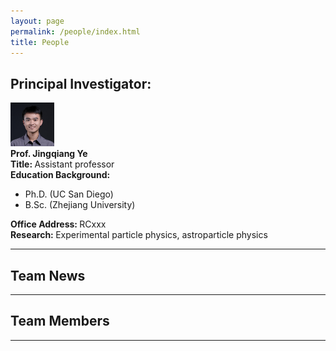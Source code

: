 ```yaml
---
layout: page
permalink: /people/index.html
title: People
---
```


## Principal Investigator:
<img src="https://raw.githubusercontent.com/terteruu/terteruu.github.io/main/images/yejingqiang.jpg"  class="floatpic" width="70" height="70">
<br>
<b>Prof. Jingqiang Ye</b><br>
<b>Title: </b>Assistant professor<br>
<b>Education Background:</b><br>

- Ph.D. (UC San Diego)<br>
- B.Sc. (Zhejiang University)<br>

<b>Office Address: </b>RCxxx<br>
<b>Research: </b>Experimental particle physics, astroparticle physics<br>

---

## Team News

---

## Team Members

---

